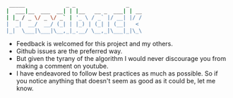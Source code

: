 ```bash
 _____             _ _                _    
|  ___|__  ___  __| | |__   __ _  ___| | __
| |_ / _ \/ _ \/ _` | '_ \ / _` |/ __| |/ /
|  _|  __/  __/ (_| | |_) | (_| | (__|   < 
|_|  \___|\___|\__,_|_.__/ \__,_|\___|_|\_\
```

- Feedback is welcomed for this project and my others.
- Github issues are the preferred way.
- But given the tyrany of the algorithm I would never discourage you from making a comment on youtube.
- I have endeavored to follow best practices as much as possible.
  So if you notice anything that doesn't seem as good as it could be, let me know.
